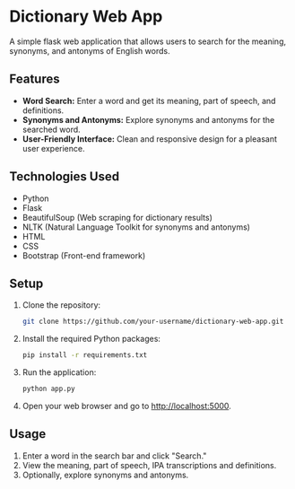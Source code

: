 # Dictionary Web App

A simple flask web application that allows users to search for the meaning, synonyms, and antonyms of English words.

## Features

- **Word Search:** Enter a word and get its meaning, part of speech, and definitions.
- **Synonyms and Antonyms:** Explore synonyms and antonyms for the searched word.
- **User-Friendly Interface:** Clean and responsive design for a pleasant user experience.

## Technologies Used

- Python
- Flask
- BeautifulSoup (Web scraping for dictionary results)
- NLTK (Natural Language Toolkit for synonyms and antonyms)
- HTML
- CSS
- Bootstrap (Front-end framework)

## Setup

1. Clone the repository:

    ```bash
    git clone https://github.com/your-username/dictionary-web-app.git
    ```

2. Install the required Python packages:

    ```bash
    pip install -r requirements.txt
    ```

3. Run the application:

    ```bash
    python app.py
    ```

4. Open your web browser and go to [http://localhost:5000](http://localhost:5000).

## Usage

1. Enter a word in the search bar and click "Search."
2. View the meaning, part of speech, IPA transcriptions and definitions.
3. Optionally, explore synonyms and antonyms.

